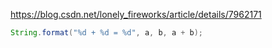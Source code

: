 https://blog.csdn.net/lonely_fireworks/article/details/7962171
```java
String.format("%d + %d = %d", a, b, a + b);
```
